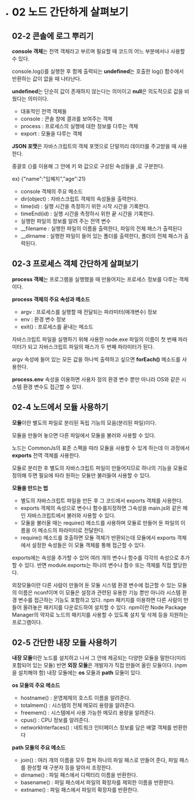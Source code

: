 - # 02 노드 간단하게 살펴보기
  ## 02-2 콘솔에 로그 뿌리기

  **console 객체**는 전역 객체라고 부르며 필요할 때 코드의 어느 부분에서나 사용할 수 있다.

  console.log()를 실행한 후 함께 출력되는 **undefined**는 호출한 log() 함수에서 반환하는 값이 없을 때 나타난다.

  **undefined**는 단순히 값이 존재하지 않는다는 의미이고 **null**은 의도적으로 값을 비웠다는 의미이다. 

  * 대표적인 전역 객체들
  - console : 콘솔 창에 결과를 보여주는 객체
  - process : 프로세스의 실행에 대한 정보를 다루는 객체
  - export : 모듈을 다루는 객체

  **JSON 포맷**은 자바스크립트의 객체 포맷으로 단말끼리 데이터를 주고받을 때 사용한다.

  중괄호 {}를 이용해 그 안에 키 와 값으로 구성된 속성들을 ,로 구분한다. 

  ex) {"name":"임혜지","age":21}

  * console 객체의 주요 메소드
  - dir(object) : 자바스크립트 객체의 속성들을 출력한다.
  - time(id) : 실행 시간을 측정하기 위한 시작 시간을 기록한다.
  - timeEnd(id) : 실행 시간을 측정하시 위한 끝 시간을 기록한다.

  * 실행한 파일의 정보를 알려 주는 전역 변수
  - __filename : 실행한 파일의 이름을 출력한다, 파일의 전체 패스가 출력된다
  - __dirname : 실행한 파일이 들어 있는 폴더를 출력한다, 폴더의 전체 패스가 출력된다. 

  ## 02-3 프로세스 객체 간단하게 살펴보기

  **process 객체**는 프로그램을 실행했을 때 만들어지는 프로세스 정보를 다루는 객체이다.

  **process 객체의 주요 속성과 메소드**
  - argv : 프로세스를 실행할 때 전달되는 파라미터(매개변수) 정보
  - env : 환경 변수 정보
  - exit() : 프로세스를 끝내는 메소드

  자바스크립트 파일을 실행하기 위해 사용한 node.exe 파일의 이름이 첫 번째 파라미터가 되고 자바스크립트 파일의 패스가 두 번째 파라미터가 된다.

  argv 속성에 들어 있는 모든 값을 하나씩 출력하고 싶으면 **forEach()** 메소드를 사용한다.

  **process.env** 속성을 이용하면 사용자 정의 환경 변수 뿐만 아니라 OS와 같은 시스템 환경 변수도 접근할 수 있다.

  ## 02-4 노드에서 모듈 사용하기

  **모듈**이란 별도의 파일로 분리된 독립 기능의 모음(분리된 파일)이다.

  모듈을 만들어 놓으면 다른 파일에서 모듈을 불러와 사용할 수 있다.

  노드는 CommonJs의 표준 스펙을 따라 모듈을 사용할 수 있게 하는데 이 과정에서 **exports** 전역 객체를 사용한다.

  모듈로 분리한 후 별도의 자바스크립트 파일이 만들어지므로 하나의 기능을 모듈로 정의해 두면 필요에 따라 원하는 모듈만 불러들여 사용할 수 있다.

  **모듈을 만드는 법**
  - 별도의 자바스크립트 파일을 만든 후 그 코드에서 exports 객체를 사용한다.
  - exports 객체의 속성으로 변수나 함수를지정하면 그속성을 main.js와 같은 메인 자바스크립트에서 불러와 사용할 수 있다.
  - 모듈을 불러올 때는 require() 메소드를 사용하며 모듈로 만들어 둔 파일의 이름을 이 메소드의 파라미터로 전달한다.
  - require() 메소드를 호출하면 모듈 객체가 반환되는데 모듈에서 exports 객체에서 설정한 속성들은 이 모듈 객체를 통해 접근할 수 있다.

  exports에는 속성을 추가할 수 있어 여러 개의 변수나 함수를 각각의 속성으로 추가할 수 있다.
  반면 module.exports는 하나의 변수나 함수 또는 객체를 직접 할당한다.  

  외장모듈이란 다른 사람이 만들어 둔 모듈
  시스템 환경 변수에 접근할 수 있는 모듈의 이름은 nconf이며 이 모듈은 설정과 관련된 유용한 기능 뿐만 아니라 시스템 환경 변수를 접근하는 기능도 포함하고 있다.
  npm 패키지를 이용하면 다른 사람이 만들어 올려놓은 패키지를 다운로드하여 설치할 수 있다.
  npm이란 Node Package Manager의 약자로 노드의 패키지를 사용할 수 있도록 설치 및 삭제 등을 지원하는 프로그램이다.

  ## 02-5 간단한 내장 모듈 사용하기

  **내장 모듈**이란 노드를 설치하고 나서 그 안에 제공되는 다양한 모듈을 말한다(미리 포함되어 있는 모듈)
  반면 **외장 모듈**은 개발자가 직접 만들어 올린 모듈이다. (npm을 설치해야 함)
  내장 모듈에는 **os** 모듈과 **path** 모듈이 있다.

  **os 모듈의 주요 메소드**
  - hostname() : 운영체제의 호스트 이름을 알려준다.
  - totalmem() : 시스템의 전체 메모리 용량을 알려준다.
  - freemem() : 시스템에서 사용 가능한 메모리 용량을 알려준다.
  - cpus() : CPU 정보를 알려준다.
  - networkInterfaces() : 네트워크 인터페이스 정보를 담은 배열 객체를 반환한다

  **path 모듈의 주요 메소드**
  - join() : 여러 개의 이름을 모두 합쳐 하나의 파일 패스로 만들어 준다, 파일 패스를 완성할 때 구분자 등을 알아서 조정한다.
  - dirname() : 파일 패스에서 디렉터리 이름을 반환한다.
  - basename() : 파일 패스에서 파일의 확장자를 제외한 이름을 반환한다.
  - extname() : 파일 패스에서 파일의 확장자를 반환한다.  